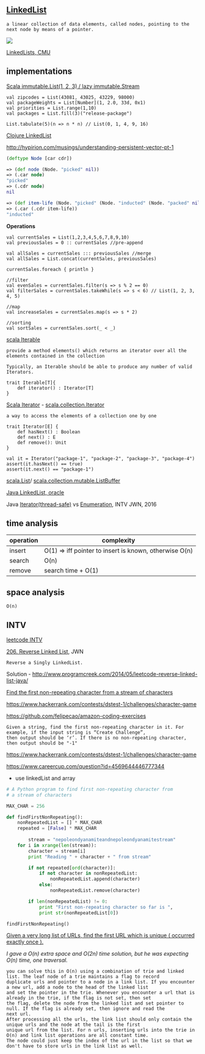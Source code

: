 
[LinkedList](https://en.wikipedia.org/wiki/Linked_list)
-------------

```
a linear collection of data elements, called nodes, pointing to the next node by means of a pointer.
```

![](https://www.cs.cmu.edu/~adamchik/15-121/lectures/Linked%20Lists/pix/linkedlist.bmp)

[LinkedLists, CMU](https://www.cs.cmu.edu/~adamchik/15-121/lectures/Linked%20Lists/linked%20lists.html)

implementations
---------------

[Scala immutable.List(1, 2, 3) / lazy immutable.Stream](http://www.scala-lang.org/api/2.7.7/scala/List.html)

```
val zipcodes = List(43081, 43025, 43229, 98000)
val packageWeights = List[Number](1, 2.0, 33d, 0x1)
val priorities = List.range(1,10)
val packages = List.fill(3)("release-package")

List.tabulate(5)(n => n * n) // List(0, 1, 4, 9, 16)
```

[Clojure LinkedList](https://news.ycombinator.com/item?id=7076599)

http://hypirion.com/musings/understanding-persistent-vector-pt-1

```clojure
(deftype Node [car cdr])

=> (def node (Node. "picked" nil))
=> (.car node)
"picked"
=> (.cdr node)
nil

=> (def item-life (Node. "picked" (Node. "inducted" (Node. "packed" nil))))
=> (.car (.cdr item-life))
"inducted"
```

**Operations**

```
val currentSales = List(1,2,3,4,5,6,7,8,9,10)
val previousSales = 0 :: currentSales //pre-append

val allSales = currentSales ::: previousSales //merge
val allSales = List.concat(currentSales, previousSales)
```

```
currentSales.foreach { println }

//filter
val evenSales = currentSales.filter(s => s % 2 == 0)
val filterSales = currentSales.takeWhile(s => s < 6) // List(1, 2, 3, 4, 5)

//map
val increaseSales = currentSales.map(s => s * 2)

//sorting
val sortSales = currentSales.sort(_ < _)
```

[scala Iterable](http://www.scala-lang.org/api/2.7.7/scala/Iterable.html)

```
provide a method elements() which returns an iterator over all the elements contained in the collection

Typically, an Iterable should be able to produce any number of valid Iterators.

trait Iterable[T]{
    def iterator() : Iterator[T] 
}
```

[Scala Iterator](http://www.scala-lang.org/docu/files/collections-api/collections_43.html) - [scala.collection.Iterator](http://www.scala-lang.org/api/current/index.html#scala.collection.Iterator)

```
a way to access the elements of a collection one by one

trait Iterator[E] {
    def hasNext() : Boolean
    def next() : E
    def remove(): Unit
}

val it = Iterator("package-1", "package-2", "package-3", "package-4")
assert(it.hasNext() == true)
assert(it.next() == "package-1")
```

[scala.List](http://www.scala-lang.org/api/2.7.1/scala/List.html)/ [scala.collection.mutable.ListBuffer](http://www.scala-lang.org/api/current/index.html#scala.collection.mutable.ListBuffer)

[Java LinkedList, oracle](https://docs.oracle.com/javase/7/docs/api/java/util/LinkedList.html)

Java [Iterator(thread-safe)](http://stackoverflow.com/a/13081850/432903) vs [Enumeration](https://docs.oracle.com/javase/7/docs/api/java/util/Enumeration.html), INTV JWN, 2016 

time analysis
-------------

operation | complexity
----------|--------------
insert | O(1) => iff pointer to insert is known, otherwise O(n)
search | O(n)
remove | search time + O(1)

space analysis
--------------

```
O(n)
```

INTV
----

[leetcode INTV](https://leetcode.com/tag/linked-list)

[206. Reverse Linked List](https://leetcode.com/problems/reverse-linked-list/), JWN

```
Reverse a Singly LinkedList.
```

Solution - http://www.programcreek.com/2014/05/leetcode-reverse-linked-list-java/

[Find the first non-repeating character from a stream of characters](http://www.geeksforgeeks.org/find-first-non-repeating-character-stream-characters/)

https://www.hackerrank.com/contests/dstest-1/challenges/character-game

https://github.com/felipecao/amazon-coding-exercises

```
Given a string, find the first non-repeating character in it. For example, if the input string is “Create Challenge”, 
then output should be ‘r’. If there is no non-repeating character, then output should be "-1"
```

https://www.hackerrank.com/contests/dstest-1/challenges/character-game

https://www.careercup.com/question?id=4569644446777344

- use linkedList and array

```python
# A Python program to find first non-repeating character from
# a stream of characters

MAX_CHAR = 256

def findFirstNonRepeating():
	nonRepeatedList = [] * MAX_CHAR
	repeated = [False] * MAX_CHAR
     
        stream = "nepoleondyanamiteandnepoleondyanamitestream"
	for i in xrange(len(stream)):
		character = stream[i]
		print "Reading " + character + " from stream"

		if not repeated[ord(character)]:
			if not character in nonRepeatedList:
				nonRepeatedList.append(character)
			else:
				nonRepeatedList.remove(character)

		if len(nonRepeatedList) != 0:
			print "First non-repeating character so far is ",
			print str(nonRepeatedList[0])

findFirstNonRepeating()

```

[Given a very long list of URLs, find the first URL which is unique ( occurred exactly once ).](https://www.careercup.com/question?id=11856466) 

_I gave a O(n) extra space and O(2n) time solution, but he was expecting O(n) time, one traversal._

```
you can solve this in O(n) using a combination of trie and linked list. The leaf node of a trie maintains a flag to record 
duplicate urls and pointer to a node in a link list. If you encounter a new url, add a node to the head of the linked list 
and set the pointer in the trie. Whenever you encounter a url that is already in the trie, if the flag is not set, then set 
the flag, delete the node from the linked list and set pointer to null. If the flag is already set, then ignore and read the 
next url. 
After processing all the urls, the link list should only contain the unique urls and the node at the tail is the first 
unique url from the list. For n urls, inserting urls into the trie in O(n) and link list operations are all constant time. 
The node could just keep the index of the url in the list so that we don't have to store urls in the link list as well.
```
